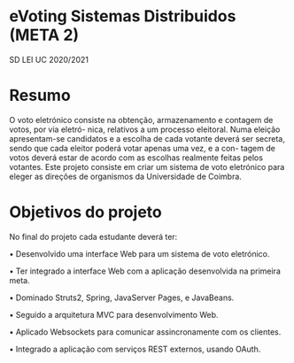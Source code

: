 # eVoting Sistemas Distribuidos (META 2) 

SD LEI UC 2020/2021

# Resumo
O voto eletrónico consiste na obtenção, armazenamento e contagem de votos, por via eletró- nica, relativos a um processo eleitoral. Numa eleição apresentam-se candidatos e a escolha de cada votante deverá ser secreta, sendo que cada eleitor poderá votar apenas uma vez, e a con- tagem de votos deverá estar de acordo com as escolhas realmente feitas pelos votantes. Este projeto consiste em criar um sistema de voto eletrónico para eleger as direções de organismos da Universidade de Coimbra.

# Objetivos do projeto
No final do projeto cada estudante deverá ter:

• Desenvolvido uma interface Web para um sistema de voto eletrónico.

• Ter integrado a interface Web com a aplicação desenvolvida na primeira meta. 

• Dominado Struts2, Spring, JavaServer Pages, e JavaBeans.

• Seguido a arquitetura MVC para desenvolvimento Web.

• Aplicado Websockets para comunicar assincronamente com os clientes.

• Integrado a aplicação com serviços REST externos, usando OAuth.
